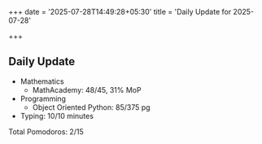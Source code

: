 +++
date = '2025-07-28T14:49:28+05:30'
title = 'Daily Update for 2025-07-28'

+++

## Daily Update

- Mathematics
  - MathAcademy: 48/45, 31% MoP
- Programming
  - Object Oriented Python: 85/375 pg
-  Typing: 10/10 minutes

Total Pomodoros: 2/15
